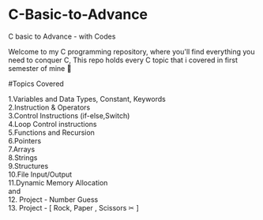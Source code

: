 # C-Basic-to-Advance
C basic to Advance - with Codes

Welcome to my C programming repository, where you'll find everything you need to conquer C, This repo holds every C topic that i covered in first semester of mine 🚀

#Topics Covered


1.Variables and Data Types, Constant, Keywords  
2.Instruction & Operators  
3.Control Instructions (if-else,Switch)  
4.Loop Control instructions  
5.Functions and Recursion  
6.Pointers   
7.Arrays  
8.Strings  
9.Structures  
10.File Input/Output  
11.Dynamic Memory Allocation  
and  
12. Project - Number Guess  
13. Project - [ Rock, Paper , Scissors ✂ ]   
